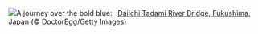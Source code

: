 ![](https://www.bing.com/th?id=OHR.TadamiWinter_EN-GB2259719616_UHD.jpg&w=1000)A journey over the bold blue:&nbsp;&ensp;[Daiichi Tadami River Bridge, Fukushima, Japan (© DoctorEgg/Getty Images)](https://www.bing.com/th?id=OHR.TadamiWinter_EN-GB2259719616_UHD.jpg)
<br><br/>
